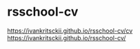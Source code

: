 # rsschool-cv
https://ivankritsckii.github.io/rsschool-cv/cv
https://ivankritsckii.github.io/rsschool-cv/
